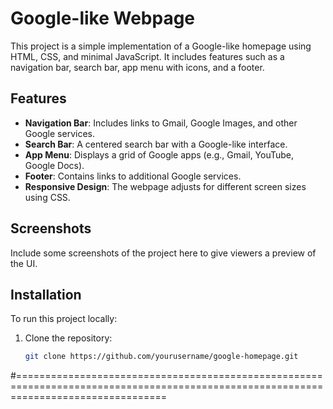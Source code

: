 # Google-like Webpage

This project is a simple implementation of a Google-like homepage using HTML, CSS, and minimal JavaScript. It includes features such as a navigation bar, search bar, app menu with icons, and a footer.

## Features

- **Navigation Bar**: Includes links to Gmail, Google Images, and other Google services.
- **Search Bar**: A centered search bar with a Google-like interface.
- **App Menu**: Displays a grid of Google apps (e.g., Gmail, YouTube, Google Docs).
- **Footer**: Contains links to additional Google services.
- **Responsive Design**: The webpage adjusts for different screen sizes using CSS.

## Screenshots

Include some screenshots of the project here to give viewers a preview of the UI.

## Installation

To run this project locally:

1. Clone the repository:
   ```bash
   git clone https://github.com/yourusername/google-homepage.git


#======================================================================================================================================

